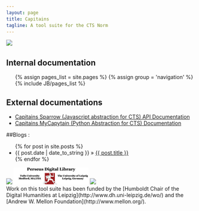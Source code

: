 ```yaml
---
layout: page
title: Capitains
tagline: A tool suite for the CTS Norm
---
```


<img src="{{ BASE_PATH }}/assets/images/logo.png" width="200px"/>

## Internal documentation 

<ul>
{% assign pages_list = site.pages %}
{% assign group = 'navigation' %}
{% include JB/pages_list %}
</ul>

## External documentations

- [Capitains Sparrow (Javascript abstraction for CTS) API Documentation](http://capitains.github.io/Sparrow)
- [Capitains MyCapytain (Python Abstraction for CTS) Documentation](http://mycapytain.readthedocs.org/)

##Blogs :

<ul class="posts">
  {% for post in site.posts %}
    <li><span>{{ post.date | date_to_string }}</span> &raquo; <a href="{{ BASE_PATH }}{{ post.url }}">{{ post.title }}</a></li>
  {% endfor %}
</ul>


<footer class="footer">
<img src="http://perseids.org/perseids_banner31.png" width="200px"/> <img src="/assets/images/perseus.png" width="200px"/> <img src="http://www.dh.uni-leipzig.de/wo/wp-content/uploads/2014/03/logo_dh_wid-300x57.png" width="200px"/><br />
Work on this tool suite has been funded by the [Humboldt Chair of the Digital Humanities at Leipzig](http://www.dh.uni-leipzig.de/wo/) and the [Andrew W. Mellon Foundation](http://www.mellon.org/).
</footer>